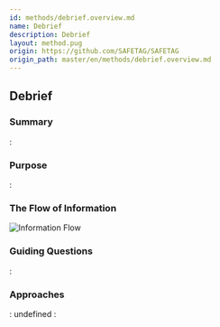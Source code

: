 ```yaml
---
id: methods/debrief.overview.md
name: Debrief
description: Debrief
layout: method.pug
origin: https://github.com/SAFETAG/SAFETAG
origin_path: master/en/methods/debrief.overview.md
---
```


## Debrief

### Summary
:[](../methods/debrief/summary.md)
### Purpose
:[](../methods/debrief/purpose.md)
### The Flow of Information
![ Information Flow](images/info_flows/debrief.svg)

### Guiding Questions
:[](../methods/debrief/guiding_questions.md)
### Approaches
:[](../methods/debrief/approaches.md)
undefined
:[](../references/footnotes.md)
